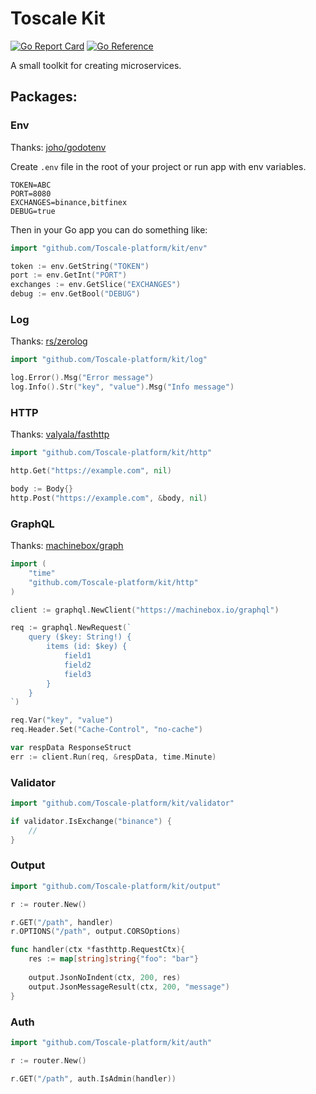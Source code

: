 # Toscale Kit

[![Go Report Card](https://goreportcard.com/badge/github.com/Toscale-platform/kit)](https://goreportcard.com/report/github.com/Toscale-platform/kit)
[![Go Reference](https://pkg.go.dev/badge/github.com/Toscale-platform/kit.svg)](https://pkg.go.dev/github.com/Toscale-platform/kit)

A small toolkit for creating microservices.

## Packages:

### Env

Thanks: [joho/godotenv](https://github.com/joho/godotenv)

Create `.env` file in the root of your project or run app with env variables.
```dotenv
TOKEN=ABC
PORT=8080
EXCHANGES=binance,bitfinex
DEBUG=true
```

Then in your Go app you can do something like:
```go
import "github.com/Toscale-platform/kit/env"

token := env.GetString("TOKEN")
port := env.GetInt("PORT")
exchanges := env.GetSlice("EXCHANGES")
debug := env.GetBool("DEBUG")
```

### Log

Thanks: [rs/zerolog](https://github.com/rs/zerolog)

```go
import "github.com/Toscale-platform/kit/log"

log.Error().Msg("Error message")
log.Info().Str("key", "value").Msg("Info message")
```

### HTTP

Thanks: [valyala/fasthttp](https://github.com/valyala/fasthttp)

```go
import "github.com/Toscale-platform/kit/http"

http.Get("https://example.com", nil)

body := Body{}
http.Post("https://example.com", &body, nil)
```

### GraphQL

Thanks: [machinebox/graph](https://github.com/machinebox/graphql)

```go
import (
    "time"
    "github.com/Toscale-platform/kit/http"
)

client := graphql.NewClient("https://machinebox.io/graphql")

req := graphql.NewRequest(`
    query ($key: String!) {
        items (id: $key) {
            field1
            field2
            field3
        }
    }
`)

req.Var("key", "value")
req.Header.Set("Cache-Control", "no-cache")

var respData ResponseStruct
err := client.Run(req, &respData, time.Minute)
```

### Validator

```go
import "github.com/Toscale-platform/kit/validator"

if validator.IsExchange("binance") {
    //
}
```

### Output

```go
import "github.com/Toscale-platform/kit/output"

r := router.New()

r.GET("/path", handler)
r.OPTIONS("/path", output.CORSOptions)

func handler(ctx *fasthttp.RequestCtx){
    res := map[string]string{"foo": "bar"}
	
    output.JsonNoIndent(ctx, 200, res)
    output.JsonMessageResult(ctx, 200, "message")
}
```

### Auth

```go
import "github.com/Toscale-platform/kit/auth"

r := router.New()

r.GET("/path", auth.IsAdmin(handler))
```
